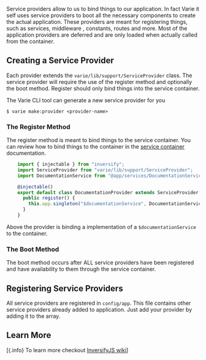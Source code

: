 Service providers allow to us to bind things to our application. In fact Varie it self uses service providers to boot all the necessary components to create the actual application.
These providers are meant for registering things, such as services, middleware , constants, routes and more. Most of the application providers are deferred and are only loaded when actually called from the container.

## Creating a Service Provider

Each provider extends the `varie/lib/support/ServiceProvider` class. The service provider will require the use of the register method and optionally the boot method. Register should only bind things into the service container.

The Varie CLI tool can generate a new service provider for you

`$ varie make:provider <provider-name>`

### The Register Method

The register method is meant to bind things to the service container. You can review how to bind things to the container in the [service container](/docs/{{version}}/container) documentation.

```js
    import { injectable } from "inversify";
    import ServiceProvider from "varie/lib/support/ServiceProvider";
    import DocumentationService from "@app/services/DocumentationService";

    @injectable()
    export default class DocumentationProvider extends ServiceProvider {
      public register() {
        this.app.singleton("$documentationService", DocumentationService);
      }
    }
```

Above the provider is binding a implementation of a `$documentationService` to the container.

### The Boot Method

The boot method occurs after ALL service providers have been registered and have availability to them through the service container.

## Registering Service Providers

All service providers are registered in `config/app`. This file contains other service providers already added to application. Just add your provider by adding it to the array.

## Learn More

[{.info} To learn more checkout [InversifyJS wiki](https://github.com/inversify/InversifyJS/blob/master/wiki/readme.md)]
